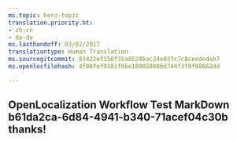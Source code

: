 ```yaml
---
ms.topic: hero-topic
translation.priority.ht:
- zh-cn
- de-de
ms.lasthandoff: 03/02/2017
translationtype: Human Translation
ms.sourcegitcommit: 83422ef150f31a85246ac24e027c7c8ceededab7
ms.openlocfilehash: 4f88fef9101f0be10905008bd744f3f9f68662dd

---
```

## OpenLocalization Workflow Test MarkDown b61da2ca-6d84-4941-b340-71acef04c30b thanks!

